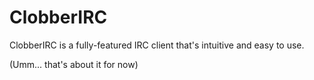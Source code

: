 ﻿# ClobberIRC

ClobberIRC is a fully-featured IRC client that's intuitive and easy to use.

(Umm... that's about it for now)
